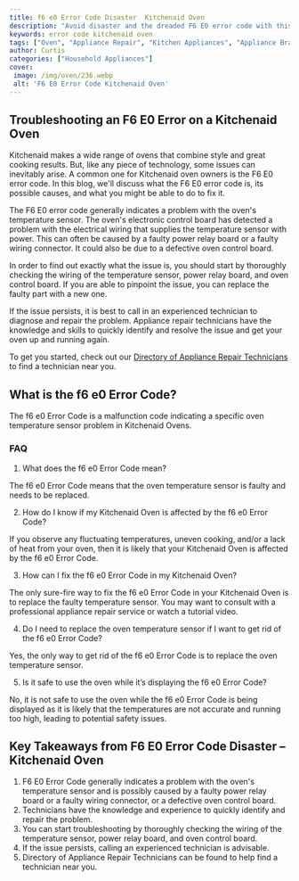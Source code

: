 ```yaml
---
title: f6 e0 Error Code Disaster  Kitchenaid Oven
description: "Avoid disaster and the dreaded F6 E0 error code with this handy guide to Kitchenaid oven maintenance Get all the tips and tricks you need for a hassle-free oven experience"
keywords: error code kitchenaid oven
tags: ["Oven", "Appliance Repair", "Kitchen Appliances", "Appliance Brand"]
author: Curtis
categories: ["Household Appliances"]
cover: 
 image: /img/oven/236.webp
 alt: 'F6 E0 Error Code Kitchenaid Oven'
---
```

## Troubleshooting an F6 E0 Error on a Kitchenaid Oven

Kitchenaid makes a wide range of ovens that combine style and great cooking results. But, like any piece of technology, some issues can inevitably arise. A common one for Kitchenaid oven owners is the F6 E0 error code. In this blog, we'll discuss what the F6 E0 error code is, its possible causes, and what you might be able to do to fix it.

The F6 E0 error code generally indicates a problem with the oven's temperature sensor. The oven's electronic control board has detected a problem with the electrical wiring that supplies the temperature sensor with power. This can often be caused by a faulty power relay board or a faulty wiring connector. It could also be due to a defective oven control board.

In order to find out exactly what the issue is, you should start by thoroughly checking the wiring of the temperature sensor, power relay board, and oven control board. If you are able to pinpoint the issue, you can replace the faulty part with a new one.

If the issue persists, it is best to call in an experienced technician to diagnose and repair the problem. Appliance repair technicians have the knowledge and skills to quickly identify and resolve the issue and get your oven up and running again. 

To get you started, check out our [Directory of Appliance Repair Technicians](./pages/appliance-repair-technicians) to find a technician near you.

## What is the f6 e0 Error Code?

The f6 e0 Error Code is a malfunction code indicating a specific oven temperature sensor problem in Kitchenaid Ovens. 

### FAQ

1. What does the f6 e0 Error Code mean?

The f6 e0 Error Code means that the oven temperature sensor is faulty and needs to be replaced. 

2. How do I know if my Kitchenaid Oven is affected by the f6 e0 Error Code?

If you observe any fluctuating temperatures, uneven cooking, and/or a lack of heat from your oven, then it is likely that your Kitchenaid Oven is affected by the f6 e0 Error Code. 

3. How can I fix the f6 e0 Error Code in my Kitchenaid Oven?

The only sure-fire way to fix the f6 e0 Error Code in your Kitchenaid Oven is to replace the faulty temperature sensor. You may want to consult with a professional appliance repair service or watch a tutorial video. 

4. Do I need to replace the oven temperature sensor if I want to get rid of the f6 e0 Error Code?

Yes, the only way to get rid of the f6 e0 Error Code is to replace the oven temperature sensor.

5. Is it safe to use the oven while it’s displaying the f6 e0 Error Code?

No, it is not safe to use the oven while the f6 e0 Error Code is being displayed as it is likely that the temperatures are not accurate and running too high, leading to potential safety issues.

## Key Takeaways from F6 E0 Error Code Disaster – Kitchenaid Oven
1. F6 E0 Error Code generally indicates a problem with the oven's temperature sensor and is possibly caused by a faulty power relay board or a faulty wiring connector, or a defective oven control board. 
2. Technicians have the knowledge and experience to quickly identify and repair the problem.
3. You can start troubleshooting by thoroughly checking the wiring of the temperature sensor, power relay board, and oven control board. 
4. If the issue persists, calling an experienced technician is advisable.
5. Directory of Appliance Repair Technicians can be found to help find a technician near you.
